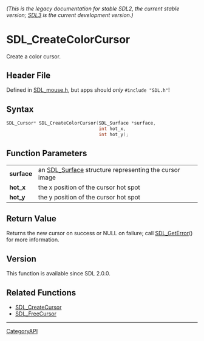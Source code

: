 ###### (This is the legacy documentation for stable SDL2, the current stable version; [SDL3](https://wiki.libsdl.org/SDL3/) is the current development version.)
# SDL_CreateColorCursor

Create a color cursor.

## Header File

Defined in [SDL_mouse.h](https://github.com/libsdl-org/SDL/blob/SDL2/include/SDL_mouse.h), but apps should _only_ `#include "SDL.h"`!

## Syntax

```c
SDL_Cursor* SDL_CreateColorCursor(SDL_Surface *surface,
                                  int hot_x,
                                  int hot_y);

```

## Function Parameters

|                 |                                                                       |
| --------------- | --------------------------------------------------------------------- |
| **surface**     | an [SDL_Surface](SDL_Surface) structure representing the cursor image |
| **hot_x**       | the x position of the cursor hot spot                                 |
| **hot_y**       | the y position of the cursor hot spot                                 |

## Return Value

Returns the new cursor on success or NULL on failure; call
[SDL_GetError](SDL_GetError)() for more information.

## Version

This function is available since SDL 2.0.0.

## Related Functions

* [SDL_CreateCursor](SDL_CreateCursor)
* [SDL_FreeCursor](SDL_FreeCursor)

----
[CategoryAPI](CategoryAPI)

